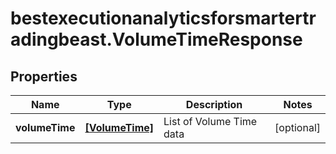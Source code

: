 # bestexecutionanalyticsforsmartertradingbeast.VolumeTimeResponse

## Properties

Name | Type | Description | Notes
------------ | ------------- | ------------- | -------------
**volumeTime** | [**[VolumeTime]**](VolumeTime.md) | List of Volume Time data | [optional] 


